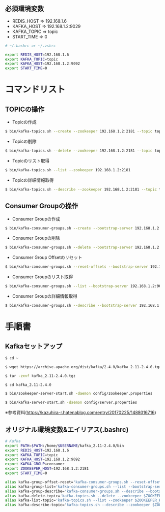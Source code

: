 ## 必須環境変数

- REDIS_HOST => 192.168.1.6
- KAFKA_HOST => 192.168.1.2:9029
- KAFKA_TOPIC => topic
- START_TIME => 0

```bash
# ~/.bashrc or ~/.zshrc

export REDIS_HOST=192.168.1.6
export KAFKA_TOPIC=topic
export KAFKA_HOST=192.168.1.2:9092
export START_TIME=0
```

# コマンドリスト

## TOPICの操作

- Topicの作成

```bash
$ bin/kafka-topics.sh --create --zookeeper 192.168.1.2:2181 --topic topic
```

- Topicの削除

```bash
$ bin/kafka-topics.sh --delete --zookeeper 192.168.1.2:2181 --topic topic
```

- Topicのリスト取得

```bash
$ bin/kafka-topics.sh --list --zookeeper 192.168.1.2:2181
```

- Topicの詳細情報取得

```bash
$ bin/kafka-topics.sh --describe --zookeeper 192.168.1.2:2181 --topic topic
```

## Consumer Groupの操作

- Consumer Groupの作成

```bash
$ bin/kafka-consumer-groups.sh --create --bootstrap-server 192.168.1.2:9092 --group consumer
```

- Consumer Groupの削除

```bash
$ bin/kafka-consumer-groups.sh --delete --bootstrap-server 192.168.1.2:9092 --group consumer
```

- Consumer Group Offsetのリセット

```bash
$ bin/kafka-consumer-groups.sh --reset-offsets --bootstrap-server 192.168.1.2:9092 --group consumer  --to-earliest --all-topics --execute
```

- Consumer Groupのリスト取得

```bash
$ bin/kafka-consumer-groups.sh --list --bootstrap-server 192.168.1.2:9092
```

- Consumer Groupの詳細情報取得

```bash
$ bin/kafka-consumer-groups.sh --describe --bootstrap-server 192.168.1.2:9092 --group consumer
```

# 手順書

## Kafkaセットアップ

```bash
$ cd ~

$ wget https://archive.apache.org/dist/kafka/2.4.0/kafka_2.11-2.4.0.tgz

$ tar -zxvf kafka_2.11-2.4.0.tgz

$ cd kafka_2.11-2.4.0

$ bin/zookeeper-server-start.sh -daemon config/zookeeper.properties

$ bin/kafka-server-start.sh -daemon config/server.properties
```

※参考資料(https://kazuhira-r.hatenablog.com/entry/20170225/1488016716)

## オリジナル環境変数&エイリアス(.bashrc)

```bash
# Kafka
export PATH=$PATH:/home/$USERNAME/kafka_2.11-2.4.0/bin
export REDIS_HOST=192.168.1.6
export KAFKA_TOPIC=topic
export KAFKA_HOST=192.168.1.2:9092
export KAFKA_GROUP=consumer
export ZOOKEEPER_HOST=192.168.1.2:2181
export START_TIME=0

alias kafka-group-offset-reset='kafka-consumer-groups.sh --reset-offsets --bootstrap-server $KAFKA_HOST --group $KAFKA_GROUP --to-earliest --all-topics --execute'
alias kafka-group-list='kafka-consumer-groups.sh --list --bootstrap-server $KAFKA_HOST'
alias kafka-group-describe='kafka-consumer-groups.sh --describe --bootstrap-server $KAFKA_HOST --group $KAFKA_GROUP'
alias kafka-delete-topic='kafka-topics.sh --delete --zookeeper $ZOOKEEPER_HOST --topic $KAFKA_TOPIC'
alias kafka-list-topic='kafka-topics.sh --list --zookeeper $ZOOKEEPER_HOST'
alias kafka-describe-topic='kafka-topics.sh --describe --zookeeper $ZOOKEEPER_HOST --topic $KAFKA_TOPIC'

```